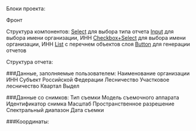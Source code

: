 Блоки проекта:

Фронт

Структура компонентов:
[Select](./components/select.md) для выбора типа отчета
[Input](./components/input.md) для выбора имени организации, ИНН
[Checkbox+Select](./components/input.md) для выбора имени организации, ИНН
[List](./components/list.md) с перечнем объектов слоя
[Button](./components/button.md) для генерации отчетов

Структура отчета:

###Данные, заполняемые пользователем:
Наименование организации
ИНН
Субъект Российской Федерации
Лесничество
Участковое лесничество
Квартал
Выдел

###Данные со снимков:
Тип съемки
Модель съемочного аппарата
Идентификатор снимка
Масштаб
Пространственное разрешение
Спектральный диапазон
Дата съемки

###Координаты:
